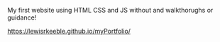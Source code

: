 My first website using HTML CSS and JS without and walkthorughs or guidance!

https://lewisrkeeble.github.io/myPortfolio/

